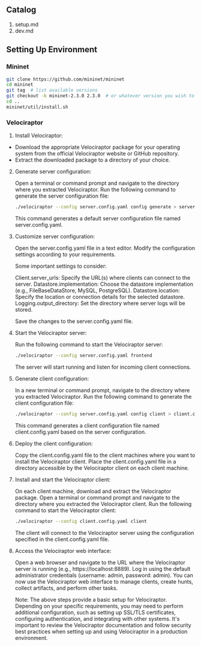 ## Catalog

1. setup.md
2. dev.md

## Setting Up Environment

### Mininet

```bash
git clone https://github.com/mininet/mininet
cd mininet
git tag  # list available versions
git checkout -b mininet-2.3.0 2.3.0  # or whatever version you wish to install
cd ..
mininet/util/install.sh
```

### Velociraptor
1. Install Velociraptor:

- Download the appropriate Velociraptor package for your operating system from the official Velociraptor website or GitHub repository.
- Extract the downloaded package to a directory of your choice.

2. Generate server configuration:

    Open a terminal or command prompt and navigate to the directory where you extracted Velociraptor.
    Run the following command to generate the server configuration file:
    ```bash
    ./velociraptor --config server.config.yaml config generate > server.config.yaml
    ```
    This command generates a default server configuration file named server.config.yaml.


3. Customize server configuration:

    Open the server.config.yaml file in a text editor.
    Modify the configuration settings according to your requirements. 
    
    Some important settings to consider:
    
    Client.server_urls: Specify the URL(s) where clients can connect to the server.
    Datastore.implementation: Choose the datastore implementation (e.g., FileBaseDataStore, MySQL, PostgreSQL).
    Datastore.location: Specify the location or connection details for the selected datastore.
    Logging.output_directory: Set the directory where server logs will be stored.
    
    
    Save the changes to the server.config.yaml file.


4. Start the Velociraptor server:

    Run the following command to start the Velociraptor server:
    ```bash
    ./velociraptor --config server.config.yaml frontend
    ```
    The server will start running and listen for incoming client connections.


5. Generate client configuration:

    In a new terminal or command prompt, navigate to the directory where you extracted Velociraptor.
    Run the following command to generate the client configuration file:
    ```bash
    ./velociraptor --config server.config.yaml config client > client.config.yaml
    ```
    This command generates a client configuration file named client.config.yaml based on the server configuration.


6. Deploy the client configuration:

    Copy the client.config.yaml file to the client machines where you want to install the Velociraptor client.
    Place the client.config.yaml file in a directory accessible by the Velociraptor client on each client machine.


7. Install and start the Velociraptor client:

    On each client machine, download and extract the Velociraptor package.
    Open a terminal or command prompt and navigate to the directory where you extracted the Velociraptor client.
    Run the following command to start the Velociraptor client:
    ```bash
    ./velociraptor --config client.config.yaml client
    ```
    The client will connect to the Velociraptor server using the configuration specified in the client.config.yaml file.
    

8. Access the Velociraptor web interface:

    Open a web browser and navigate to the URL where the Velociraptor server is running (e.g., https://localhost:8889).
    Log in using the default administrator credentials (username: admin, password: admin).
    You can now use the Velociraptor web interface to manage clients, create hunts, collect artifacts, and perform other tasks.
    
    
    Note: The above steps provide a basic setup for Velociraptor. Depending on your specific requirements, you may need to perform additional configuration, such as setting up SSL/TLS certificates, configuring authentication, and integrating with other systems.
    It's important to review the Velociraptor documentation and follow security best practices when setting up and using Velociraptor in a production environment.

